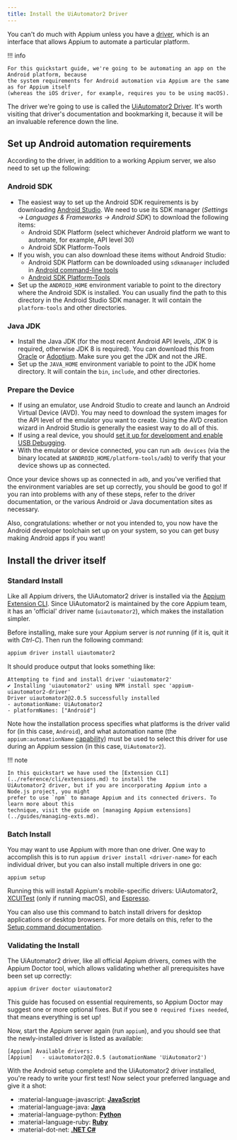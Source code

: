 ```yaml
---
title: Install the UiAutomator2 Driver
---
```


You can't do much with Appium unless you have a [driver](../intro/drivers.md), which is an
interface that allows Appium to automate a particular platform.

!!! info

    For this quickstart guide, we're going to be automating an app on the Android platform, because
    the system requirements for Android automation via Appium are the same as for Appium itself
    (whereas the iOS driver, for example, requires you to be using macOS).

The driver we're going to use is called the [UiAutomator2
Driver](https://github.com/appium/appium-uiautomator2-driver). It's worth visiting that driver's
documentation and bookmarking it, because it will be an invaluable reference down the line.

## Set up Android automation requirements

According to the driver, in addition to a working Appium server, we also need to set up the following:

### Android SDK

- The easiest way to set up the Android SDK requirements is by downloading [Android Studio](https://developer.android.com/studio).
We need to use its SDK manager (_Settings -> Languages & Frameworks -> Android SDK_)
to download the following items:
    - Android SDK Platform (select whichever Android platform we want to automate, for example, API level 30)
    - Android SDK Platform-Tools
- If you wish, you can also download these items without Android Studio:
    - Android SDK Platform can be downloaded using `sdkmanager` included in [Android command-line tools](https://developer.android.com/studio#command-line-tools-only)
    - [Android SDK Platform-Tools](https://developer.android.com/tools/releases/platform-tools)
- Set up the `ANDROID_HOME` environment variable to point to the directory where the Android SDK is
installed. You can usually find the path to this directory in the Android Studio SDK manager. It
will contain the `platform-tools` and other directories.

### Java JDK

- Install the Java JDK (for the most recent Android API levels, JDK 9 is required, otherwise JDK
8 is required). You can download this from [Oracle](https://jdk.java.net/) or [Adoptium](https://adoptium.net/en-GB/temurin/releases/).
Make sure you get the JDK and not the JRE.
- Set up the `JAVA_HOME` environment variable to point to the JDK home directory. It will contain
the `bin`, `include`, and other directories.

### Prepare the Device

- If using an emulator, use Android Studio to create and launch an Android Virtual Device (AVD).
You may need to download the system images for the API level of the emulator you want to
create. Using the AVD creation wizard in Android Studio is generally the easiest way to do all of
this.
- If using a real device, you should [set it up for development and enable USB Debugging](https://developer.android.com/studio/debug/dev-options).
- With the emulator or device connected, you can run `adb devices` (via the binary located at
`$ANDROID_HOME/platform-tools/adb`) to verify that your device shows up as connected.

Once your device shows up as connected in `adb`, and you've verified that the environment variables
are set up correctly, you should be good to go! If you ran into problems with any of these steps,
refer to the driver documentation, or the various Android or Java documentation sites as necessary.

Also, congratulations: whether or not you intended to, you now have the Android developer toolchain
set up on your system, so you can get busy making Android apps if you want!

## Install the driver itself

### Standard Install

Like all Appium drivers, the UiAutomator2 driver is installed via the [Appium Extension CLI](../reference/cli/extensions.md).
Since UiAutomator2 is maintained by the core Appium team, it has an 'official' driver name
(`uiautomator2`), which makes the installation simpler.

Before installing, make sure your Appium server is _not_ running (if it is, quit it with _Ctrl-C_).
Then run the following command:

```bash
appium driver install uiautomator2
```

It should produce output that looks something like:

```
Attempting to find and install driver 'uiautomator2'
✔ Installing 'uiautomator2' using NPM install spec 'appium-uiautomator2-driver'
Driver uiautomator2@2.0.5 successfully installed
- automationName: UiAutomator2
- platformNames: ["Android"]
```

Note how the installation process specifies what platforms is the driver valid for (in this case,
`Android`), and what automation name (the `appium:automationName` [capability](../guides/caps.md))
must be used to select this driver for use during an Appium session (in this case, `UiAutomator2`).

!!! note

    In this quickstart we have used the [Extension CLI](../reference/cli/extensions.md) to install the
    UiAutomator2 driver, but if you are incorporating Appium into a Node.js project, you might
    prefer to use `npm` to manage Appium and its connected drivers. To learn more about this
    technique, visit the guide on [managing Appium extensions](../guides/managing-exts.md).

### Batch Install

You may want to use Appium with more than one driver. One way to accomplish this is to run
`appium driver install <driver-name>` for each individual driver, but you can also install multiple
drivers in one go:

```
appium setup
```

Running this will install Appium's mobile-specific drivers: UiAutomator2, [XCUITest](https://appium.github.io/appium-xcuitest-driver/)
(only if running macOS), and [Espresso](https://github.com/appium/appium-espresso-driver).

You can also use this command to batch install drivers for desktop applications or desktop browsers.
For more details on this, refer to the [Setup command documentation](../reference/cli/setup.md).

### Validating the Install

The UiAutomator2 driver, like all official Appium drivers, comes with the Appium Doctor tool, which
allows validating whether all prerequisites have been set up correctly:

```
appium driver doctor uiautomator2
```

This guide has focused on essential requirements, so Appium Doctor may suggest one or more optional
fixes. But if you see `0 required fixes needed`, that means everything is set up!

Now, start the Appium server again (run `appium`), and you should see that the newly-installed
driver is listed as available:

```
[Appium] Available drivers:
[Appium]   - uiautomator2@2.0.5 (automationName 'UiAutomator2')
```

With the Android setup complete and the UiAutomator2 driver installed, you're ready to write your
first test! Now select your preferred language and give it a shot:

<div class="grid cards" markdown>

-   :material-language-javascript: [__JavaScript__](./test-js.md)
-   :material-language-java: [__Java__](./test-java.md)
-   :material-language-python: [__Python__](./test-py.md)
-   :material-language-ruby: [__Ruby__](./test-rb.md)
-   :material-dot-net: [__.NET C#__](./test-dotnet.md)

</div>
